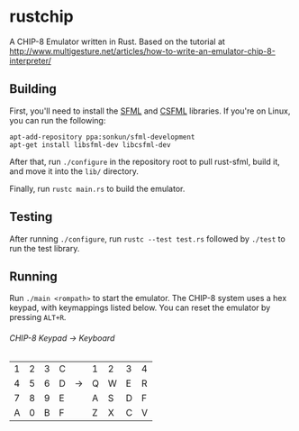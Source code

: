 rustchip
========

A CHIP-8 Emulator written in Rust. Based on the tutorial at http://www.multigesture.net/articles/how-to-write-an-emulator-chip-8-interpreter/

Building
--------

First, you'll need to install the [SFML](http://www.sfml-dev.org/download/sfml/2.0/) and [CSFML](http://www.sfml-dev.org/download/csfml/) libraries. If you're on Linux, you can run the following: 
```
apt-add-repository ppa:sonkun/sfml-development
apt-get install libsfml-dev libcsfml-dev
```

After that, run `./configure` in the repository root to pull rust-sfml, build it, and move it into the `lib/` directory.

Finally, run `rustc main.rs` to build the emulator.

Testing
-------

After running `./configure`, run `rustc --test test.rs` followed by `./test` to run the test library.

Running
-------

Run `./main <rompath>` to start the emulator. The CHIP-8 system uses a hex keypad, with keymappings listed below. You can reset the emulator by pressing `ALT+R`.

###### CHIP-8 Keypad -> Keyboard

<table>
    <tr>
        <td>1</td>
        <td>2</td>
        <td>3</td>
        <td>C</td>
        <td></td>
        <td>1</td>
        <td>2</td>
        <td>3</td>
        <td>4</td>
    </tr>
    <tr>
        <td>4</td>
        <td>5</td>
        <td>6</td>
        <td>D</td>
        <td>-></td>
        <td>Q</td>
        <td>W</td>
        <td>E</td>
        <td>R</td>
    </tr>
    <tr>
        <td>7</td>
        <td>8</td>
        <td>9</td>
        <td>E</td>
        <td></td>
        <td>A</td>
        <td>S</td>
        <td>D</td>
        <td>F</td>
    </tr>
    <tr>
        <td>A</td>
        <td>0</td>
        <td>B</td>
        <td>F</td>
        <td></td>
        <td>Z</td>
        <td>X</td>
        <td>C</td>
        <td>V</td>
    </tr>
</table>
